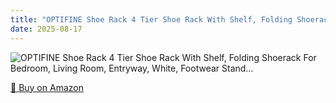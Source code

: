 ```yaml
---
title: "OPTIFINE Shoe Rack 4 Tier Shoe Rack With Shelf, Folding Shoerack For Bedroom, Living Room, Entryway, White, Footwear Stand…"
date: 2025-08-17
---
```


<img src="" alt="OPTIFINE Shoe Rack 4 Tier Shoe Rack With Shelf, Folding Shoerack For Bedroom, Living Room, Entryway, White, Footwear Stand…" style="max-width:100%;"/>

[🛒 Buy on Amazon](?tag=dineshtechblo-21)